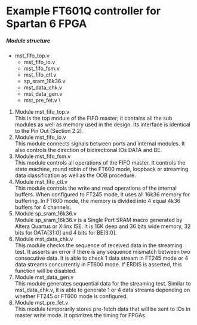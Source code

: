 # Example FT601Q controller for Spartan 6 FPGA #
  ##### Module structure ####
  * mst_fifo_top.v
    * mst_fifo_io.v
    * mst_fifo_fsm.v
    * mst_fifo_ctl.v
    * sp_sram_16k36.v
    * mst_data_chk.v
    * mst_data_gen.v
    * mst_pre_fet.v \\
1. Module mst_fifo_top.v \
This is the top module of the FIFO master; it contains all the sub modules as well as memory used in the
design. Its interface is identical to the Pin Out (Section 2.2).
2. Module mst_fifo_io.v \
This module connects signals between ports and internal modules. It also controls the direction of
bidirectional IOs DATA and BE.
3. Module mst_fifo_fsm.v \
This module controls all operations of the FIFO master. It controls the state machine, round robin of the
FT600 mode, loopback or streaming data classification as well as the OOB procedure.
4. Module mst_fifo_ctl.v \
This module controls the write and read operations of the internal buffers. When configured to FT245
mode, it uses all 16k36 memory for buffering. In FT600 mode, the memory is divided into 4 equal 4k36
buffers for 4 channels.
5. Module sp_sram_16k36.v \
Module sp_sram_16k36.v is a Single Port SRAM macro generated by Altera Quartus or Xilinx ISE. It is
16K deep and 36 bits wide memory, 32 bits for DATA[31:0] and 4 bits for BE[3:0].
6. Module mst_data_chk.v \
This module checks the sequence of received data in the streaming test. It asserts an error if there is any
sequence mismatch between two consecutive data. It is able to check 1 data stream in FT245 mode or 4
data streams concurrently in FT600 mode. If ERDIS is asserted, this function will be disabled.
7. Module mst_data_gen.v \
This module generates sequential data for the streaming test. Similar to mst_data_chk.v, it is able to
generate 1 or 4 data streams depending on whether FT245 or FT600 mode is configured.
8. Module mst_pre_fet.v \
This module temporarily stores pre-fetch data that will be sent to IOs in master write mode. It optimizes
the timing for FPGAs.
